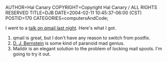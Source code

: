 AUTHOR=Hal Canary
COPYRIGHT=Copyright Hal Canary / ALL RIGHTS RESERVED
TITLE=DJB
DATE=2004-02-11 10:45:37-06:00 (CST)
POSTID=170
CATEGORIES=computersAndCode;

I went to a [talk on qmail last night](http://www.madisonlinux.org/). Here's what I got.

1.  qmail is great, but I don't have any reason to switch from postfix.
2.  [D. J. Bernstein](http://cr.yp.to/) is some kind of paranoid mad genius.
3.  Maildir is an elegant solution to the problem of locking mail spools. I'm going to try it out.
